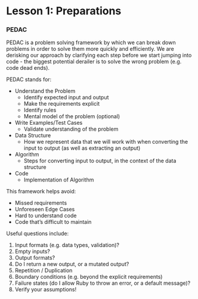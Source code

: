 # Lesson 1: Preparations

### PEDAC
PEDAC is a problem solving framework by which we can break down problems in order to solve them more quickly and efficiently. We are derisking our approach by clarifying each step before we start jumping into code - the biggest potential derailer is to solve the wrong problem (e.g. code dead ends).

PEDAC stands for: 
- Understand the Problem
  - Identify expected input and output
  - Make the requirements explicit
  - Identify rules
  - Mental model of the problem (optional)
- Write Examples/Test Cases
  - Validate understanding of the problem
- Data Structure
  - How we represent data that we will work with when converting the input to output (as well as extracting an output)
- Algorithm
  - Steps for converting input to output, in the context of the data structure
- Code 
  - Implementation of Algorithm

This framework helps avoid:
  - Missed requirements
  - Unforeseen Edge Cases
  - Hard to understand code
  - Code that’s difficult to maintain

Useful questions include:
1. Input formats (e.g. data types, validation)?
2. Empty inputs?
3. Output formats?
4. Do I return a new output, or a mutated output?
5. Repetition / Duplication
6. Boundary conditions (e.g. beyond the explicit requirements)
7. Failure states (do I allow Ruby to throw an error, or a default message)?
8. Verify your assumptions!
